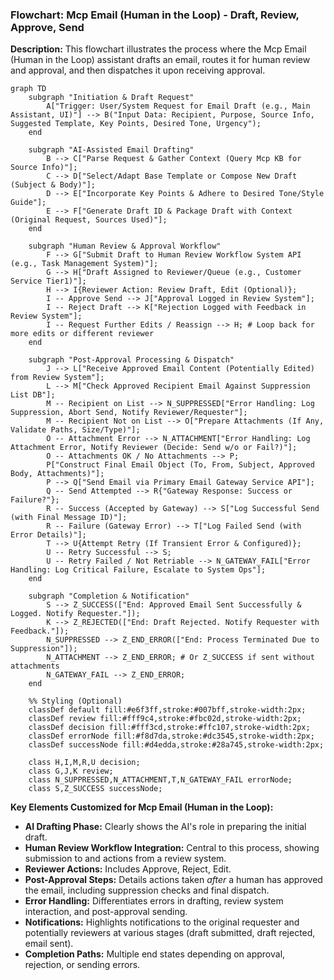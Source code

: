 ### Flowchart: Mcp Email (Human in the Loop) - Draft, Review, Approve, Send

**Description:** This flowchart illustrates the process where the Mcp Email (Human in the Loop) assistant drafts an email, routes it for human review and approval, and then dispatches it upon receiving approval.

```mermaid
graph TD
    subgraph "Initiation & Draft Request"
        A["Trigger: User/System Request for Email Draft (e.g., Main Assistant, UI)"] --> B("Input Data: Recipient, Purpose, Source Info, Suggested Template, Key Points, Desired Tone, Urgency");
    end

    subgraph "AI-Assisted Email Drafting"
        B --> C["Parse Request & Gather Context (Query Mcp KB for Source Info)"];
        C --> D["Select/Adapt Base Template or Compose New Draft (Subject & Body)"];
        D --> E["Incorporate Key Points & Adhere to Desired Tone/Style Guide"];
        E --> F["Generate Draft ID & Package Draft with Context (Original Request, Sources Used)"];
    end

    subgraph "Human Review & Approval Workflow"
        F --> G["Submit Draft to Human Review Workflow System API (e.g., Task Management System)"];
        G --> H["Draft Assigned to Reviewer/Queue (e.g., Customer Service Tier1)"];
        H --> I{Reviewer Action: Review Draft, Edit (Optional)};
        I -- Approve Send --> J["Approval Logged in Review System"];
        I -- Reject Draft --> K["Rejection Logged with Feedback in Review System"];
        I -- Request Further Edits / Reassign --> H; # Loop back for more edits or different reviewer
    end

    subgraph "Post-Approval Processing & Dispatch"
        J --> L["Receive Approved Email Content (Potentially Edited) from Review System"];
        L --> M["Check Approved Recipient Email Against Suppression List DB"];
        M -- Recipient on List --> N_SUPPRESSED["Error Handling: Log Suppression, Abort Send, Notify Reviewer/Requester"];
        M -- Recipient Not on List --> O["Prepare Attachments (If Any, Validate Paths, Size/Type)"];
        O -- Attachment Error --> N_ATTACHMENT["Error Handling: Log Attachment Error, Notify Reviewer (Decide: Send w/o or Fail?)"];
        O -- Attachments OK / No Attachments --> P;
        P["Construct Final Email Object (To, From, Subject, Approved Body, Attachments)"];
        P --> Q["Send Email via Primary Email Gateway Service API"];
        Q -- Send Attempted --> R{"Gateway Response: Success or Failure?"};
        R -- Success (Accepted by Gateway) --> S["Log Successful Send (with Final Message ID)"];
        R -- Failure (Gateway Error) --> T["Log Failed Send (with Error Details)"];
        T --> U{Attempt Retry (If Transient Error & Configured)};
        U -- Retry Successful --> S;
        U -- Retry Failed / Not Retriable --> N_GATEWAY_FAIL["Error Handling: Log Critical Failure, Escalate to System Ops"];
    end

    subgraph "Completion & Notification"
        S --> Z_SUCCESS(["End: Approved Email Sent Successfully & Logged. Notify Requester."]);
        K --> Z_REJECTED(["End: Draft Rejected. Notify Requester with Feedback."]);
        N_SUPPRESSED --> Z_END_ERROR(["End: Process Terminated Due to Suppression"]);
        N_ATTACHMENT --> Z_END_ERROR; # Or Z_SUCCESS if sent without attachments
        N_GATEWAY_FAIL --> Z_END_ERROR;
    end

    %% Styling (Optional)
    classDef default fill:#e6f3ff,stroke:#007bff,stroke-width:2px;
    classDef review fill:#fff9c4,stroke:#fbc02d,stroke-width:2px;
    classDef decision fill:#fff3cd,stroke:#ffc107,stroke-width:2px;
    classDef errorNode fill:#f8d7da,stroke:#dc3545,stroke-width:2px;
    classDef successNode fill:#d4edda,stroke:#28a745,stroke-width:2px;

    class H,I,M,R,U decision;
    class G,J,K review;
    class N_SUPPRESSED,N_ATTACHMENT,T,N_GATEWAY_FAIL errorNode;
    class S,Z_SUCCESS successNode;
```

**Key Elements Customized for Mcp Email (Human in the Loop):**
*   **AI Drafting Phase:** Clearly shows the AI's role in preparing the initial draft.
*   **Human Review Workflow Integration:** Central to this process, showing submission to and actions from a review system.
*   **Reviewer Actions:** Includes Approve, Reject, Edit.
*   **Post-Approval Steps:** Details actions taken *after* a human has approved the email, including suppression checks and final dispatch.
*   **Error Handling:** Differentiates errors in drafting, review system interaction, and post-approval sending.
*   **Notifications:** Highlights notifications to the original requester and potentially reviewers at various stages (draft submitted, draft rejected, email sent).
*   **Completion Paths:** Multiple end states depending on approval, rejection, or sending errors.

